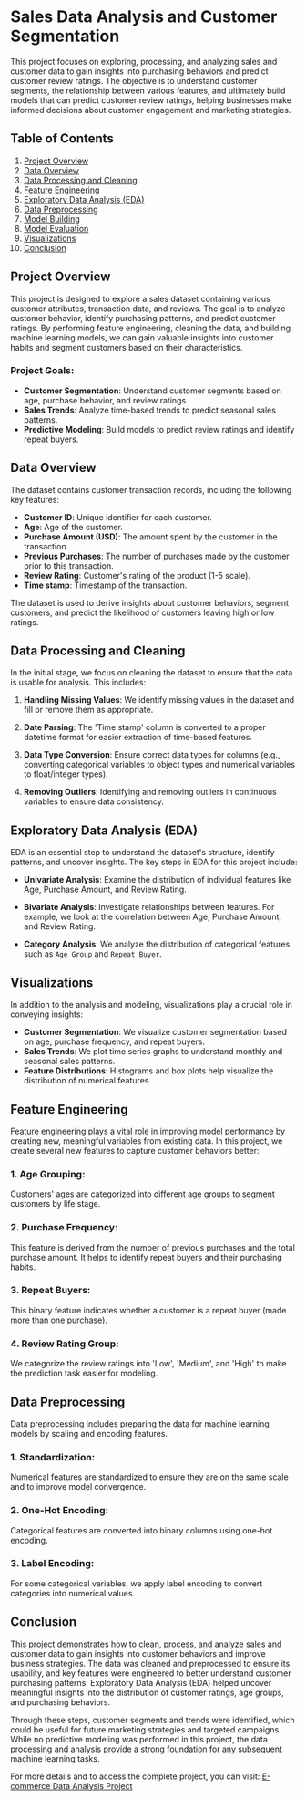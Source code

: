 # Sales Data Analysis and Customer Segmentation

This project focuses on exploring, processing, and analyzing sales and customer data to gain insights into purchasing behaviors and predict customer review ratings. The objective is to understand customer segments, the relationship between various features, and ultimately build models that can predict customer review ratings, helping businesses make informed decisions about customer engagement and marketing strategies.

## Table of Contents

1. [Project Overview](#project-overview)
2. [Data Overview](#data-overview)
3. [Data Processing and Cleaning](#data-processing-and-cleaning)
4. [Feature Engineering](#feature-engineering)
5. [Exploratory Data Analysis (EDA)](#exploratory-data-analysis-eda)
6. [Data Preprocessing](#data-preprocessing)
7. [Model Building](#model-building)
8. [Model Evaluation](#model-evaluation)
9. [Visualizations](#visualizations)
10. [Conclusion](#conclusion)


## Project Overview

This project is designed to explore a sales dataset containing various customer attributes, transaction data, and reviews. The goal is to analyze customer behavior, identify purchasing patterns, and predict customer ratings. By performing feature engineering, cleaning the data, and building machine learning models, we can gain valuable insights into customer habits and segment customers based on their characteristics.

### Project Goals:

- **Customer Segmentation**: Understand customer segments based on age, purchase behavior, and review ratings.
- **Sales Trends**: Analyze time-based trends to predict seasonal sales patterns.
- **Predictive Modeling**: Build models to predict review ratings and identify repeat buyers.

## Data Overview

The dataset contains customer transaction records, including the following key features:

- **Customer ID**: Unique identifier for each customer.
- **Age**: Age of the customer.
- **Purchase Amount (USD)**: The amount spent by the customer in the transaction.
- **Previous Purchases**: The number of purchases made by the customer prior to this transaction.
- **Review Rating**: Customer's rating of the product (1-5 scale).
- **Time stamp**: Timestamp of the transaction.

The dataset is used to derive insights about customer behaviors, segment customers, and predict the likelihood of customers leaving high or low ratings.

## Data Processing and Cleaning

In the initial stage, we focus on cleaning the dataset to ensure that the data is usable for analysis. This includes:

1. **Handling Missing Values**: We identify missing values in the dataset and fill or remove them as appropriate.
   
2. **Date Parsing**: The 'Time stamp' column is converted to a proper datetime format for easier extraction of time-based features.
   
3. **Data Type Conversion**: Ensure correct data types for columns (e.g., converting categorical variables to object types and numerical variables to float/integer types).

4. **Removing Outliers**: Identifying and removing outliers in continuous variables to ensure data consistency.

## Exploratory Data Analysis (EDA)

EDA is an essential step to understand the dataset's structure, identify patterns, and uncover insights. The key steps in EDA for this project include:

- **Univariate Analysis**: Examine the distribution of individual features like Age, Purchase Amount, and Review Rating.
  
- **Bivariate Analysis**: Investigate relationships between features. For example, we look at the correlation between Age, Purchase Amount, and Review Rating.
  
- **Category Analysis**: We analyze the distribution of categorical features such as `Age Group` and `Repeat Buyer`.

## Visualizations

In addition to the analysis and modeling, visualizations play a crucial role in conveying insights:

- **Customer Segmentation**: We visualize customer segmentation based on age, purchase frequency, and repeat buyers.
- **Sales Trends**: We plot time series graphs to understand monthly and seasonal sales patterns.
- **Feature Distributions**: Histograms and box plots help visualize the distribution of numerical features.


## Feature Engineering

Feature engineering plays a vital role in improving model performance by creating new, meaningful variables from existing data. In this project, we create several new features to capture customer behaviors better:

### 1. **Age Grouping**:
Customers' ages are categorized into different age groups to segment customers by life stage.

### 2. **Purchase Frequency**:
This feature is derived from the number of previous purchases and the total purchase amount. It helps to identify repeat buyers and their purchasing habits.

### 3. **Repeat Buyers**:
This binary feature indicates whether a customer is a repeat buyer (made more than one purchase).

### 4. **Review Rating Group**:
We categorize the review ratings into 'Low', 'Medium', and 'High' to make the prediction task easier for modeling.
## Data Preprocessing

Data preprocessing includes preparing the data for machine learning models by scaling and encoding features.

### 1. **Standardization**:
Numerical features are standardized to ensure they are on the same scale and to improve model convergence.

### 2. **One-Hot Encoding**:
Categorical features are converted into binary columns using one-hot encoding.

### 3. **Label Encoding**:
For some categorical variables, we apply label encoding to convert categories into numerical values.

## Conclusion

This project demonstrates how to clean, process, and analyze sales and customer data to gain insights into customer behaviors and improve business strategies. The data was cleaned and preprocessed to ensure its usability, and key features were engineered to better understand customer purchasing patterns. Exploratory Data Analysis (EDA) helped uncover meaningful insights into the distribution of customer ratings, age groups, and purchasing behaviors.

Through these steps, customer segments and trends were identified, which could be useful for future marketing strategies and targeted campaigns. While no predictive modeling was performed in this project, the data processing and analysis provide a strong foundation for any subsequent machine learning tasks.

For more details and to access the complete project, you can visit: [E-commerce Data Analysis Project](https://www.kaggle.com/code/fatmanurkantar/e-commerce-data-analysis)


